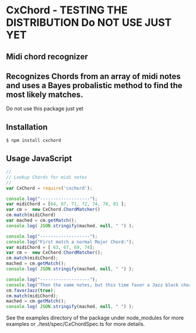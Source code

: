 # CxChord - TESTING THE DISTRIBUTION Do NOT USE JUST YET
## Midi chord recognizer ##

Recognizes Chords from an array of midi notes and uses a Bayes probalistic method to find the most likely matches.
-------------

Do not use this package just yet 


Installation
-------------

    $ npm install cxchord

Usage JavaScript
----------------
```javascript
//
// Lookup Chords for midi notes
// 
var CxChord = require('cxchord');

console.log("-------------------");
var midiChord = [64, 67, 71, 72, 74, 78, 81 ];
var cm =  new CxChord.ChordMatcher()
cm.match(midiChord)
var mached = cm.getMatch();
console.log( JSON.stringify(mached, null, " ") );

console.log("-------------------");
console.log("First match a normal Major Chord:");
var midiChord = [ 63, 67, 69, 74];
var cm =  new CxChord.ChordMatcher();
cm.match(midiChord);
mached = cm.getMatch();
console.log( JSON.stringify(mached, null, " ") );

console.log("-------------------");
console.log("Then the same notes, but this time favor a Jazz block chord interpretation:");
cm.favorJazz(true);
cm.match(midiChord);
mached = cm.getMatch();
console.log( JSON.stringify(mached, null, " ") );
```
See the examples directory of the package under node_modules for more examples or ./test/spec/CxChordSpec.ts for more details.